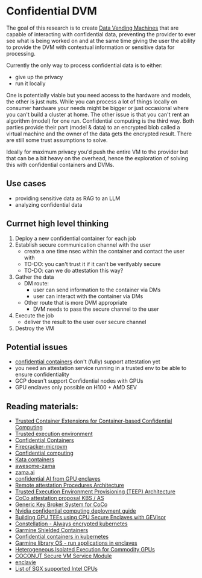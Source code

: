 # Confidential DVM
The goal of this research is to create [Data Vending Machines](https://www.data-vending-machines.org/) that are capable of interacting with confidential data, preventing the provider to ever see what is being worked on and at the same time giving the user the ability to provide the DVM with contextual information or sensitive data for processing. 

Currently the only way to process confidential data is to either:
- give up the privacy
- run it locally

One is potentially viable but you need access to the hardware and models, the other is just nuts. While you can process a lot of things locally on consumer hardware your needs might be bigger or just occasional where you can't build a cluster at home. The other issue is that you can't rent an algorithm (model) for one run. Confidential computing is the third way. Both parties provide their part (model & data) to an encrypted blob called a virtual machine and the owner of the data gets the encrypted result. There are still some trust assumptions to solve. 

Ideally for maximum privacy you'd push the entire VM to the provider but that can be a bit heavy on the overhead, hence the exploration of solving this with confidential containers and DVMs. 

## Use cases
- providing sensitive data as RAG to an LLM
- analyzing confidential data

## Currnet high level thinking
1) Deploy a new confidential container for each job
2) Establish secure communication channel with the user
   - create a one time nsec within the container and contact the user with
   - TO-DO: you can't trust it if it can't be verifyably secure
   - TO-DO: can we do attestation this way?
3) Gather the data
   - DM route:
     - user can send information to the container via DMs
     - user can interact with the container via DMs
   - Other route that is more DVM appropriate
     - DVM needs to pass the secure channel to the user
5) Execute the job
   - deliver the result to the user over secure channel
6) Destroy the VM

## Potential issues
- [confidential containers](https://github.com/confidential-containers/confidential-containers/) don't (fully) support attestation yet
- you need an attestation service running in a trusted env to be able to ensure confidentiality
- GCP doesn't support Confidential nodes with GPUs
- GPU enclaves only possible on H100 + AMD SEV 

## Reading materials:
- [Trusted Container Extensions for Container-based Confidential Computing](https://arxiv.org/pdf/2205.05747.pdf)
- [Trusted execution environment](https://en.wikipedia.org/wiki/Trusted_execution_environment)
- [Confidential Containers](https://github.com/confidential-containers/)
- [Firecracker-microvm](https://firecracker-microvm.github.io/)
- [Confidential computing](https://en.wikipedia.org/wiki/Confidential_computing)
- [Kata containers](https://katacontainers.io/)
- [awesome-zama](https://github.com/zama-ai/awesome-zama)
- [zama.ai](https://www.zama.ai/)
- [confidential AI from GPU enclaves](https://blog.blyss.dev/confidential-ai-from-gpu-enclaves)
- [Remote attestation Procedures Architecture](https://ietf-rats-wg.github.io/architecture/draft-ietf-rats-architecture.html)
- [Trusted Execution Environment Provisioning (TEEP) Architecture](https://datatracker.ietf.org/doc/html/draft-ietf-teep-architecture-19)
- [CoCo attestation proposal KBS / AS](https://github.com/confidential-containers/confidential-containers/issues/119)
- [Generic Key Broker System for CoCo](https://github.com/confidential-containers/confidential-containers/issues/68)
- [Nvidia confidential computing deployment guide](https://docs.nvidia.com/confidential-computing-deployment-guide.pdf)
- [Building GPU TEEs using CPU Secure Enclaves with GEVisor](https://dl.acm.org/doi/pdf/10.1145/3620678.3624659)
- [Constellation - Always encrypted kubernetes](https://github.com/edgelesssys/constellation?tab=readme-ov-file)
- [Garmine Shielded Containers](https://github.com/gramineproject/gsc)
- [Confidential containers in kubernetes](https://archive.is/u1vhR)
- [Garmine library OS - run applications in enclaves](https://github.com/gramineproject/gramine/tree/master?tab=readme-ov-file)
- [Heterogeneous Isolated Execution for Commodity GPUs](https://insujang.github.io/assets/pdf/hix_slides.pdf)
- [COCONUT Secure VM Service Module](https://github.com/coconut-svsm/svsm)
- [enclavie](https://github.com/enclaive)
- [List of SGX supported Intel CPUs](https://www.intel.com/content/www/us/en/architecture-and-technology/software-guard-extensions-processors.html)
